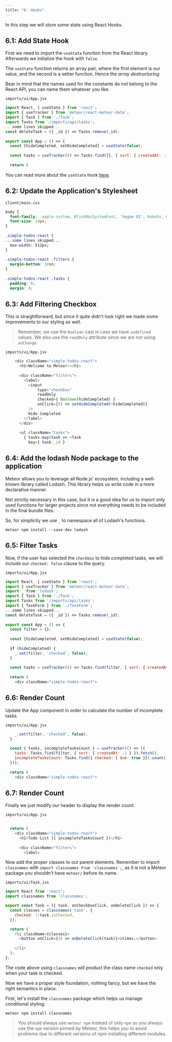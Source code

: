 ```yaml
---
title: "6: Hooks"
---
```


In this step we will store some state using React Hooks.

## 6.1: Add State Hook

First we need to import the `useState` function from the React library. Afterwards we initialize the hook with `false`.

The `useState` function returns an array pair, where the first element is our value, and the second is a setter function. Hence the _array destructuring_.

Bear in mind that the names used for the constants do not belong to the React API, you can name them whatever you like.

`imports/ui/App.jsx`
```js
import React, { useState } from 'react';
import { useTracker } from 'meteor/react-meteor-data';
import { Task } from './Task';
import Tasks from '/imports/api/tasks';
...some lines skipped...
const deleteTask = ({ _id }) => Tasks.remove(_id);
 
export const App = () => {
  const [hideCompleted, setHideCompleted] = useState(false);
 
  const tasks = useTracker(() => Tasks.find({}, { sort: { createdAt: -1 } }).fetch());
 
  return (
```

You can read more about the `useState` hook [here](https://reactjs.org/docs/hooks-state.html).

## 6.2: Update the Application's Stylesheet

`client/main.css`
```css
body {
  font-family: -apple-system, BlinkMacSystemFont, 'Segoe UI', Roboto, Oxygen, Ubuntu, Cantarell, 'Open Sans', 'Helvetica Neue', sans-serif;
  font-size: 14px;
}
 
.simple-todos-react {
...some lines skipped...
  max-width: 512px;
}
 
.simple-todos-react .filters {
  margin-bottom: 1rem;
}
 
.simple-todos-react .tasks {
  padding: 0;
  margin: 0;
```

## 6.3: Add Filtering Checkbox

This is straightforward, but since it quite didn't look right we made some improvements to our styling as well. 

> Remember, we use the `Boolean` cast in case we have `undefined` values. We also use the `readOnly` attribute since we are not using `onChange`.

`imports/ui/App.jsx`
```js
    <div className="simple-todos-react">
      <h1>Welcome to Meteor!</h1>
 
      <div className="filters">
        <label>
          <input
              type="checkbox"
              readOnly
              checked={ Boolean(hideCompleted) }
              onClick={() => setHideCompleted(!hideCompleted)}
          />
          Hide Completed
        </label>
      </div>
 
      <ul className="tasks">
        { tasks.map(task => <Task
          key={ task._id }
```

## 6.4: Add the lodash Node package to the application

Meteor allows you to leverage all Node.js' ecosystem, including a well-known library called Lodash. This library helps us write code in a more declarative manner.

Not strictly necessary in this case, but it is a good idea for us to import only used functions for larger projects since not everything needs to be included in the final bundle files.

So, for simplicity we use `_` to namespace all of Lodash's functions.

```
meteor npm install --save-dev lodash
```

## 6.5: Filter Tasks

Now, if the user has selected the `checkbox` to hide completed tasks, we will include our `checked: false` clause to the query.

`imports/ui/App.jsx`
```js
import React, { useState } from 'react';
import { useTracker } from 'meteor/react-meteor-data';
import _ from 'lodash';
import { Task } from './Task';
import Tasks from '/imports/api/tasks';
import { TaskForm } from './TaskForm';
...some lines skipped...
const deleteTask = ({ _id }) => Tasks.remove(_id);
 
export const App = () => {
  const filter = {};
 
  const [hideCompleted, setHideCompleted] = useState(false);
 
  if (hideCompleted) {
    _.set(filter, 'checked', false);
  }
 
  const tasks = useTracker(() => Tasks.find(filter, { sort: { createdAt: -1 } }).fetch());
 
  return (
    <div className="simple-todos-react">
```

## 6.6: Render Count

Update the App component in order to calculate the number of incomplete tasks.

`imports/ui/App.jsx`
```js
    _.set(filter, 'checked', false);
  }
 
  const { tasks, incompleteTasksCount } = useTracker(() => ({
    tasks: Tasks.find(filter, { sort: { createdAt: -1 } }).fetch(),
    incompleteTasksCount: Tasks.find({ checked: { $ne: true }}).count()
  }));
 
  return (
    <div className="simple-todos-react">
```

## 6.7: Render Count

Finally we just modify our header to display the render count.

`imports/ui/App.jsx`
```js
 
  return (
    <div className="simple-todos-react">
      <h1>Todo List ({ incompleteTasksCount })</h1>
 
      <div className="filters">
        <label>
```

Now add the proper classes to our parent elements. Remember to import `classnames` with `import classnames from 'classnames';`, as it is not a Meteor package you shouldn't have `meteor/` before its name.

`imports/ui/Task.jsx`

```js
import React from 'react';
import classnames from 'classnames';

export const Task = ({ task, onCheckboxClick, onDeleteClick }) => {
  const classes = classnames('task', {
    checked: !!task.isChecked,
  });

  return (
    <li className={classes}>
      <button onClick={() => onDeleteClick(task)}>&times;</button>
      ..
    </li>
  );
};
```

The code above using `classnames` will product the class name `checked` only when your task is checked.



Now we have a proper style foundation, nothing fancy, but we have the right semantics in place.


First, let's install the `classnames` package which helps us manage conditional styling:

```
meteor npm install classnames
```

> You should always use `meteor npm` instead of only `npm` so you always use the `npm` version pinned by Meteor, this helps you to avoid problems due to different versions of npm installing different modules.
